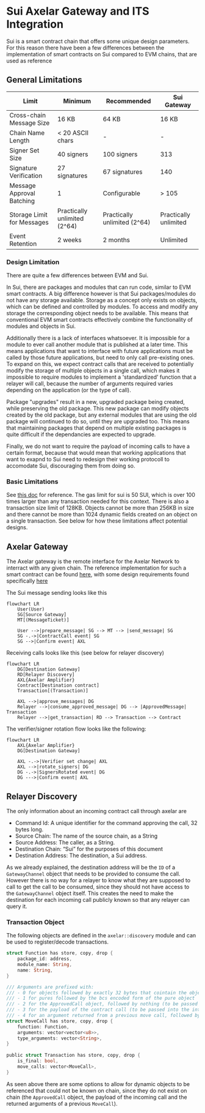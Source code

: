 # Sui Axelar Gateway and ITS Integration

Sui is a smart contract chain that offers some unique design parameters. For this reason there have been a few differences between the implementation of smart contracts on Sui compared to EVM chains, that are used as reference

## General Limitations

| Limit | Minimum | Recommended | Sui Gateway |
|-|-|-|-|
| Cross-chain Message Size | 16 KB | 64 KB | 16 KB |
| Chain Name Length | < 20 ASCII chars | - | - |
| Signer Set Size | 40 signers | 100 signers | 313 |
| Signature Verification | 27 signatures | 67 signatures | 140 |
| Message Approval Batching | 1 | Configurable | > 105 |
| Storage Limit for Messages | Practically unlimited (2^64) | Practically unlimited (2^64) | Practically unlimited |
| Event Retention | 2 weeks | 2 months | Unlimited |

### Design Limitation

There are quite a few differences between EVM and Sui.

In Sui, there are packages and modules that can run code, similar to EVM smart contracts. A big difference however is that Sui packages/modules do not have any storage available. Storage as a concept only exists on objects, which can be defined and controlled by modules. To access and modify any storage the corresponding object needs to be available. This means that conventional EVM smart contracts effectively combine the functionality of modules and objects in Sui.

Additionally there is a lack of interfaces whatsoever. It is impossible for a module to ever call another module that is published at a later time. This means applications that want to interface with future applications must be called by those future applications, but need to only call pre-existing ones. To expand on this, we expect contract calls that are received to potentially modify the storage of multiple objects in a single call, which makes it impossible to require modules to implement a 'standardized' function that a relayer will call, because the number of arguments required varies depending on the application (or the type of call).

Package "upgrades" result in a new, upgraded package being created, while preserving the old package. This new package can modify objects created by the old package, but any external modules that are using the old package will continued to do so, until they are upgraded too. This means that maintaining packages that depend on multiple existing packages is quite difficult if the dependancies are expected to upgrade.

Finally, we do not want to require the payload of incoming calls to have a certain format, because that would mean that working applications that want to exapnd to Sui need to redesign their working protocoll to accomodate Sui, discouraging them from doing so.

### Basic Limitations

See [this doc](https://move-book.com/guides/building-against-limits.html) for reference. The gas limit for sui is 50 SUI, which is over 100 times larger than any transaction needed for this context. There is also a transaction size limit of 128KB. Objects cannot be more than 256KB in size and there cannot be more than 1024 dynamic fields created on an object on a single transaction. See below for how these limitations affect potential designs.

## Axelar Gateway

The Axelar gateway is the remote interface for the Axelar Network to interract with any given chain. The reference implementation for such a smart contract can be found [here](https://github.com/axelarnetwork/axelar-cgp-solidity), with some design requirements found specifically [here](https://github.com/axelarnetwork/axelar-gmp-sdk-solidity/blob/main/contracts/gateway/INTEGRATION.md)

The Sui message sending looks like this

```mermaid
flowchart LR
    User(User)
    SG[Source Gateway]
    MT[(MessageTicket)]

    User -->|prepare_message| SG --> MT --> |send_message| SG
    SG -.->|ContractCall event| SG
    SG -->|Confirm event| AXL
```

Receiving calls looks like this (see below for relayer discovery)

```mermaid
flowchart LR
    DG[Destination Gateway]
    RD[Relayer Discovery]
    AXL{Axelar Amplifier}
    Contract[Destination contract]
    Transaction[(Transaction)]

    AXL -->|approve_messages| DG
    Relayer -->|consume_approved_message| DG --> |ApprovedMessage| Transaction
    Relayer -->|get_transaction| RD --> Transaction --> Contract
```

The verifier/signer rotation flow looks like the following:

```mermaid
flowchart LR
    AXL{Axelar Amplifier}
    DG[Destination Gateway]

    AXL -.->|Verifier set change| AXL
    AXL -->|rotate_signers| DG
    DG -.->|SignersRotated event| DG
    DG --->|Confirm event| AXL
```
## Relayer Discovery

The only information about an incoming contract call through axelar are

- Command Id: A unique identifier for the command approving the call, 32 bytes long.
- Source Chain: The name of the source chain, as a String
- Source Address: The caller, as a String.
- Destination Chain: “Sui” for the purposes of this document
- Destination Address: The destination, a Sui address.

As we already explained, the destination address will be the `ID` of a `GatewayChannel` object that needs to be provided to consume the call. However there is no way for a relayer to know what they are supposed to call to get the call to be consumed, since they should not have access to the `GatewayChannel` object itself. This creates the need to make the destination for each incoming call publicly known so that any relayer can query it. 

### Transaction Object

The following objects are defined in the `axelar::discovery`  module and can be used to register/decode transactions.

```rust
struct Function has store, copy, drop {
	package_id: address,
	module_name: String,
	name: String,
}

/// Arguments are prefixed with:
/// - 0 for objects followed by exactly 32 bytes that cointain the object id
/// - 1 for pures followed by the bcs encoded form of the pure object
/// - 2 for the ApprovedCall object, followed by nothing (to be passed into the target function)
/// - 3 for the payload of the contract call (to be passed into the intermediate function)
/// - 4 for an argument returned from a previous move call, followed by a u8 specified which call to get the return of (0 for the first transaction AFTER the one that gets ApprovedCall out), and then another u8 specifying which argument to input.   
struct MoveCall has store, copy, drop {
	function: Function,
	arguments: vector<vector<u8>>,
	type_arguments: vector<String>,
}
    
public struct Transaction has store, copy, drop {
	is_final: bool,
	move_calls: vector<MoveCall>,
}
```

As seen above there are some options to allow for dynamic objects to be referenced that could not be known on chain, since they do not exist on chain (the `ApprovedCall` object, the payload of the incoming call and the returned arguments of a previous `MoveCall`). 
